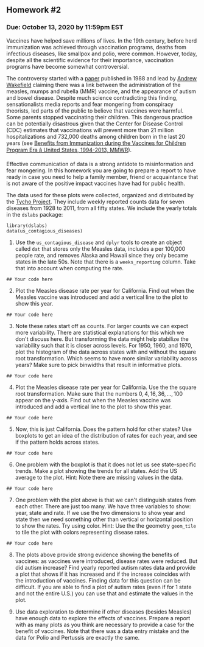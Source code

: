 ## Homework #2
### Due: October 13, 2020 by 11:59pm EST

Vaccines have helped save millions of lives. In the 19th century, before herd immunization was achieved through vaccination programs, deaths from infectious diseases, like smallpox and polio, were common. However, today, despite all the scientific evidence for their importance, vaccination programs have become somewhat controversial.

The controversy started with a [paper](http://www.thelancet.com/journals/lancet/article/PIIS0140-6736(97)11096-0/abstract) published in 1988 and lead by [Andrew Wakefield](https://en.wikipedia.org/wiki/Andrew_Wakefield) claiming 
there was a link between the administration of the measles, mumps and rubella (MMR) vaccine, and the appearance of autism and bowel disease. 
Despite much science contradicting this finding, sensationalists media reports and fear mongering from conspiracy theorists, led parts of the public to believe that vaccines were harmful. Some parents stopped vaccinating their children. This dangerous practice can be potentially disastrous given that the Center for Disease Control (CDC) estimates that vaccinations will prevent more than 21 million hospitalizations and 732,000 deaths among children born in the last 20 years (see [Benefits from Immunization during the Vaccines for Children Program Era â United States, 1994-2013, MMWR](https://www.cdc.gov/mmwr/preview/mmwrhtml/mm6316a4.htm)). 

Effective communication of data is a strong antidote to misinformation and fear mongering. In this homework you are going to prepare a report to have ready in case you need to help a family member, friend or acquaintance that is not aware of the positive impact vaccines have had for public health.

The data used for these plots were collected, organized and distributed by the [Tycho Project](http://www.tycho.pitt.edu/). They include weekly reported counts data for seven diseases from 1928 to 2011, from all fifty states. We include the yearly totals in the `dslabs` package:

```{r}
library(dslabs)
data(us_contagious_diseases)
```

1. Use the `us_contagious_disease` and `dplyr` tools to create an object called `dat` that stores only the Measles data, includes a per 100,000 people rate, and removes Alaska and Hawaii since they only became states in the late 50s. Note that there is a `weeks_reporting` column. Take that into account when computing the rate.

```{r}
## Your code here
```

2. Plot the Measles disease rate per year for California. Find out when the Measles vaccine was introduced and add a vertical line to the plot to show this year.

```{r}
## Your code here
```

3. Note these rates start off as counts. For larger counts we can expect more variability. There are statistical explanations for this which we don't discuss here. But transforming the data might help stabilize the variability such that it is closer across levels. For 1950, 1960, and 1970, plot the histogram of the data across states with and without the square root transformation. Which seems to have more similar variability across years? Make sure to pick binwidths that result in informative plots.

```{r}
## Your code here
```

4. Plot the Measles disease rate per year for California. Use the the square root transformation. Make sure that the numbers $0,4,16,36, \dots, 100$ appear on the y-axis.
Find out when the Measles vaccine was introduced and add a vertical line to the plot to show this year.

```{r}
## Your code here
```

5. Now, this is just California. Does the pattern hold for other states? Use boxplots to get an idea of the distribution of rates for each year, and see if the pattern holds across states.

```{r}
## Your code here
```

6. One problem with the boxplot is that it does not let us see state-specific trends. Make a plot showing the trends for all states. Add the US average to the plot. Hint: Note there are missing values in the data.

```{r}
## Your code here
```

7. One problem with the plot above is that we can't distinguish states from each other. There are just too many. We have three variables to show: year, state and rate. If we use the two dimensions to show year and state then we need something other than vertical or horizontal position to show the rates. Try using color. Hint: Use the the geometry `geom_tile` to tile the plot with colors representing disease rates. 

```{r}
## Your code here
```

8. The plots above provide strong evidence showing the benefits of vaccines: as vaccines were introduced, disease rates were reduced. But did autism increase? Find yearly reported autism rates data and provide a plot that shows if it has increased and if the increase coincides with the introduction of vaccines. Finding data for this question can be difficult. If you are able to find a plot of autism rates (even if for 1 state and not the entire U.S.) you can use that and estimate the values in the plot.

9. Use data exploration to determine if other diseases (besides Measles) have enough data to explore the effects of vaccines. Prepare a report with as many plots as you think are necessary to provide a case for the benefit of vaccines. Note that there was a data entry mistake and the data for Polio and Pertussis are exactly the same. 

